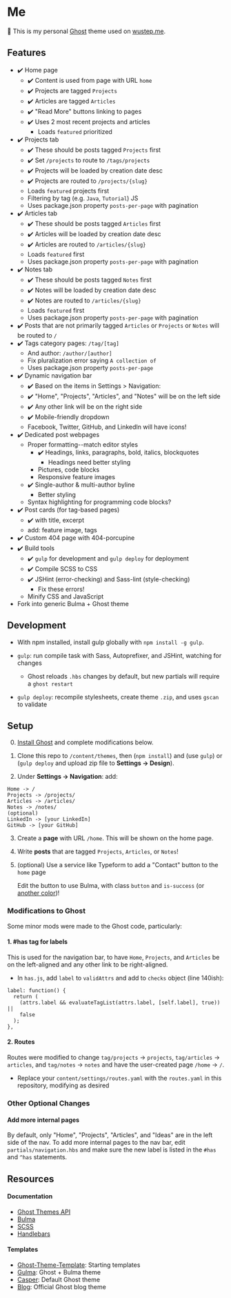 # Me

👻 This is my personal [Ghost](https://ghost.org) theme used on [wustep.me](https://wustep.me).

## Features

- ✔️ Home page
  - ✔️ Content is used from page with URL `home`
  - ✔️ Projects are tagged `Projects`
  - ✔️ Articles are tagged `Articles`
  - ✔️ "Read More" buttons linking to pages
  - ✔️ Uses 2 most recent projects and articles
    - Loads `featured` prioritized
- ✔️ Projects tab
  - ✔️ These should be posts tagged `Projects` first
  - ✔️ Set `/projects` to route to `/tags/projects`
  - ✔️ Projects will be loaded by creation date desc
  - ✔️ Projects are routed to `/projects/{slug}`
  - Loads `featured` projects first
  - Filtering by tag (e.g. `Java`, `Tutorial`) JS
  - Uses package.json property `posts-per-page` with pagination
- ✔️ Articles tab
  - ✔️ These should be posts tagged `Articles` first
  - ✔️ Articles will be loaded by creation date desc
  - ✔️ Articles are routed to `/articles/{slug}`
  - Loads `featured` first
  - Uses package.json property `posts-per-page` with pagination
- ✔️ Notes tab
  - ✔️ These should be posts tagged `Notes` first
  - ✔️ Notes will be loaded by creation date desc
  - ✔️ Notes are routed to `/articles/{slug}`
  - Loads `featured` first
  - Uses package.json property `posts-per-page` with pagination
- ✔️ Posts that are not primarily tagged `Articles` or `Projects` or `Notes` will be routed to `/`
- ✔️ Tags category pages: `/tag/[tag]`
  - And author: `/author/[author]`
  - Fix pluralization error saying `A collection of`
  - Uses package.json property `posts-per-page`
- ✔️ Dynamic navigation bar
  - ✔️ Based on the items in Settings > Navigation:
  - ✔️ "Home", "Projects", "Articles", and "Notes" will be on the left side
  - ✔️ Any other link will be on the right side
  - ✔️ Mobile-friendly dropdown
  - Facebook, Twitter, GitHub, and LinkedIn will have icons!
- ✔️ Dedicated post webpages
  - Proper formatting--match editor styles
    - ✔️ Headings, links, paragraphs, bold, italics, blockquotes
      - Headings need better styling
    - Pictures, code blocks
    - Responsive feature images
  - ✔️ Single-author & multi-author byline
    - Better styling
  - Syntax highlighting for programming code blocks?
- ✔️ Post cards (for tag-based pages)
  - ✔️ with title, excerpt
  - add: feature image, tags
- ✔️ Custom 404 page with 404-porcupine
- ✔️ Build tools
  - ✔️ `gulp` for development and `gulp deploy` for deployment
  - ✔️ Compile SCSS to CSS
  - ✔️ JSHint (error-checking) and Sass-lint (style-checking)
    - Fix these errors!
  - Minify CSS and JavaScript
- Fork into generic Bulma + Ghost theme

## Development

- With npm installed, install gulp globally with `npm install -g gulp`.

- `gulp`: run compile task with Sass, Autoprefixer, and JSHint, watching for changes

  - Ghost reloads `.hbs` changes by default, but new partials will require a `ghost restart`

- `gulp deploy`: recompile stylesheets, create theme `.zip`, and uses `gscan` to validate

## Setup

0. [Install Ghost](https://docs.ghost.org/setup/) and complete modifications below.

1. Clone this repo to `/content/themes`, then (`npm install`) and (use `gulp`) or (`gulp deploy` and upload zip file to **Settings -> Design**).

1. Under **Settings -> Navigation**: add:

```
Home -> /
Projects -> /projects/
Articles -> /articles/
Notes -> /notes/
(optional)
LinkedIn -> [your LinkedIn]
GitHub -> [your GitHub]
```

3. Create a **page** with URL `/home`. This will be shown on the home page.

4. Write **posts** that are tagged `Projects`, `Articles`, or `Notes`!

5. (optional) Use a service like Typeform to add a "Contact" button to the `home` page

   Edit the button to use Bulma, with class `button` and `is-success` (or [another color](https://bulma.io/documentation/overview/colors/))!

### Modifications to Ghost

Some minor mods were made to the Ghost code, particularly:

#### 1. \#has tag for labels

This is used for the navigation bar, to have `Home`, `Projects`, and `Articles` be on the left-aligned and any other link to be right-aligned.

- In `has.js`, add `label` to `validAttrs` and add to `checks` object (line 140ish):

```
label: function() {
  return (
    (attrs.label && evaluateTagList(attrs.label, [self.label], true)) ||
    false
  );
},
```

#### 2. Routes

Routes were modified to change `tag/projects` -> `projects`, `tag/articles` -> `articles`, and `tag/notes` -> `notes` and have the user-created page `/home` -> `/`.

- Replace your `content/settings/routes.yaml` with the `routes.yaml` in this repository, modifying as desired

### Other Optional Changes

#### Add more internal pages

By default, only "Home", "Projects", "Articles", and "Ideas" are in the left side of the nav. To add more internal pages to the nav bar, edit `partials/navigation.hbs` and make sure the new label is listed in the `#has` and `^has` statements.

## Resources

#### Documentation

- [Ghost Themes API](https://docs.ghost.org/api/handlebars-themes/)
- [Bulma](https://bulma.io/)
- [SCSS](https://sass-lang.com/guide)
- [Handlebars](https://handlebarsjs.com/)

#### Templates

- [Ghost-Theme-Template](https://github.com/thoughtbot/ghost-theme-template): Starting templates
- [Gulma](https://github.com/simply-fiete/Gulma): Ghost + Bulma theme
- [Casper](https://github.com/TryGhost/Casper): Default Ghost theme
- [Blog](https://github.com/TryGhost/Blog): Official Ghost blog theme
